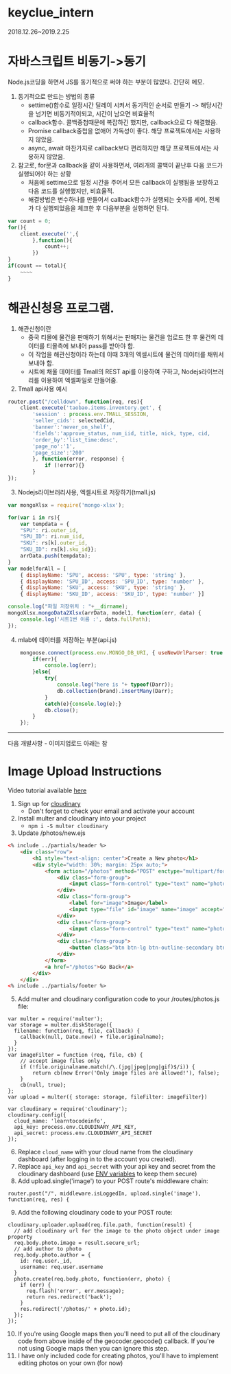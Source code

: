 # keyclue_intern
2018.12.26~2019.2.25

# 자바스크립트 비동기->동기
Node.js코딩을 하면서 JS를 동기적으로 써야 하는 부분이 많았다. 간단히 메모.
1. 동기적으로 만드는 방법의 종류
    - settime()함수로 일정시간 딜레이 시켜서 동기적인 순서로 만들기 -> 해당시간을 넘기면 비동기적이되고, 시간이 남으면 비효율적
    - callback함수. 콜백중첩때문에 복잡하긴 했지만, callback으로 다 해결했음.
    - Promise callback중첩을 없애어 가독성이 좋다. 해당 프로젝트에서는 사용하지 않았음.
    - async, await 마찬가지로 callback보다 편리하지만 해당 프로젝트에서는 사용하지 않았음.
2. 참고로, for문과 callback을 같이 사용하면서, 여러개의 콜백이 끝난후 다음 코드가 실행되어야 하는 상황
    - 처음에 settime으로 일정 시간을 주어서 모든 callback이 실행됨을 보장하고 다음 코드를 실행했지만, 비효율적.
    - 해결방법은 변수하나를 만들어서 callback함수가 실행되는 숫자를 세어, 전체가 다 실행되었음을 체크한 후 다음부분을 실행하면 된다.
    
```javascript
var count = 0;
for(){
	client.execute('',{
		},function(){ 
			count++; 
		})
}
if(count == total){
	~~~~
}
```

# 해관신청용 프로그램.
1. 해관신청이란
    - 중국 티몰에 물건을 판매하기 위해서는 판매자는 물건을 업로드 한 후 물건의 데이터를 티몰측에 보내어 pass를 받아야 함.
    - 이 작업을 해관신청이라 하는데 이때 3개의 엑셀시트에 물건의 데이터를 채워서 보내야 함.
    - 시트에 채울 데이터를 Tmall의 REST api를 이용하여 구하고, Nodejs라이브러리를 이용하여 엑셀파일로 만들어줌.
2. Tmall api사용 예시
```javascript
router.post("/celldown", function(req, res){
    client.execute('taobao.items.inventory.get', {
		'session' : process.env.TMALL_SESSION,
		'seller_cids': selectedCid,
		'banner':'never_on_shelf',
		'fields':'approve_status, num_iid, title, nick, type, cid,
		'order_by':'list_time:desc',
		'page_no':'1',
		'page_size':'200'
		}, function(error, response) {
			if (!error){}
		}
});
```

3. Nodejs라이브러리사용, 엑셀시트로 저장하기(tmall.js)
```javascript
var mongoXlsx = require('mongo-xlsx');

for(var i in rs){
    var tempdata = {
	"SPU": ri.outer_id,
	"SPU_ID": ri.num_iid,
	"SKU": rs[k].outer_id,
	"SKU_ID": rs[k].sku_id}};
    arrData.push(tempdata);
}
var modelforAll = [ 
	{ displayName: 'SPU', access: 'SPU', type: 'string' },
	{ displayName: 'SPU_ID', access: 'SPU_ID', type: 'number' },
	{ displayName: 'SKU', access: 'SKU', type: 'string' },
	{ displayName: 'SKU_ID', access: 'SKU_ID', type: 'number' }]

console.log("파일 저장위치 : "+__dirname);
mongoXlsx.mongoData2Xlsx(arrData, model1, function(err, data) {
	console.log('시트1번 이름 :', data.fullPath); 
});
```
4. mlab에 데이터를 저장하는 부분(api.js)
```javascript
	mongoose.connect(process.env.MONGO_DB_URI, { useNewUrlParser: true } ,function(err,db){
		if(err){
			console.log(err);
		}else{
			try{
				console.log("here is "+ typeof(Darr));
				db.collection(brand).insertMany(Darr);
			} 
			catch(e){console.log(e);}
			db.close();
		}
	});
```

---
다음 개발사항 - 이미지업로드
아래는 참
# Image Upload Instructions
Video tutorial available [here](https://youtu.be/RHd4rP9U9SA)
1. Sign up for [cloudinary](https://cloudinary.com/)
    - Don't forget to check your email and activate your account
2. Install multer and cloudinary into your project
    - `npm i -S multer cloudinary`
3. Update /photos/new.ejs
```HTML
<% include ../partials/header %>
    <div class="row">
        <h1 style="text-align: center">Create a New photo</h1>
        <div style="width: 30%; margin: 25px auto;">
            <form action="/photos" method="POST" enctype="multipart/form-data">
                <div class="form-group">
                    <input class="form-control" type="text" name="photo[name]" placeholder="name">
                </div>
                <div class="form-group">
                    <label for="image">Image</label>
                    <input type="file" id="image" name="image" accept="image/*" required>
                </div>
                <div class="form-group">
                    <input class="form-control" type="text" name="photo[description]" placeholder="description">
                </div>
                <div class="form-group">
                    <button class="btn btn-lg btn-outline-secondary btn-block">Submit!</button>
                </div>
            </form>
            <a href="/photos">Go Back</a>
        </div>
    </div>
<% include ../partials/footer %>


```
5. Add multer and cloudinary configuration code to your /routes/photos.js file:
```JS
var multer = require('multer');
var storage = multer.diskStorage({
  filename: function(req, file, callback) {
    callback(null, Date.now() + file.originalname);
  }
});
var imageFilter = function (req, file, cb) {
    // accept image files only
    if (!file.originalname.match(/\.(jpg|jpeg|png|gif)$/i)) {
        return cb(new Error('Only image files are allowed!'), false);
    }
    cb(null, true);
};
var upload = multer({ storage: storage, fileFilter: imageFilter})

var cloudinary = require('cloudinary');
cloudinary.config({ 
  cloud_name: 'learntocodeinfo', 
  api_key: process.env.CLOUDINARY_API_KEY, 
  api_secret: process.env.CLOUDINARY_API_SECRET
});
```
6. Replace `cloud_name` with your cloud name from the cloudinary dashboard (after logging in to the account you created). 
7. Replace `api_key` and `api_secret` with your api key and secret from the cloudinary dashboard (use [ENV variables](https://github.com/motdotla/dotenv) to keep them secure)
8. Add upload.single('image') to your POST route's middleware chain:
```JS
router.post("/", middleware.isLoggedIn, upload.single('image'), function(req, res) {
```
9. Add the following cloudinary code to your POST route:
```JS
cloudinary.uploader.upload(req.file.path, function(result) {
  // add cloudinary url for the image to the photo object under image property
  req.body.photo.image = result.secure_url;
  // add author to photo
  req.body.photo.author = {
    id: req.user._id,
    username: req.user.username
  }
  photo.create(req.body.photo, function(err, photo) {
    if (err) {
      req.flash('error', err.message);
      return res.redirect('back');
    }
    res.redirect('/photos/' + photo.id);
  });
});
```
10. If you're using Google maps then you'll need to put all of the cloudinary code from above inside of the geocoder.geocode() callback. If you're not using Google maps then you can ignore this step.
11. I have only included code for creating photos, you'll have to implement editing photos on your own (for now)
